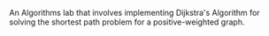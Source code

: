 An Algorithms lab that involves implementing Dijkstra's Algorithm for solving the shortest path problem for a positive-weighted graph.
